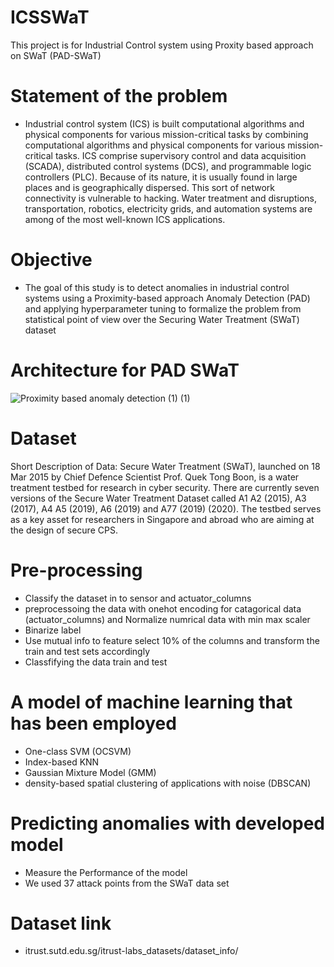 # ICSSWaT
This project is for Industrial Control system using Proxity based approach on SWaT (PAD-SWaT)

# Statement of the problem  
- Industrial control system (ICS) is built computational algorithms and physical components for various mission-critical tasks by combining computational algorithms and physical components for various mission-critical tasks. ICS comprise supervisory control and data acquisition (SCADA), distributed control systems (DCS), and programmable logic controllers (PLC). Because of its nature, it is usually found in large places and is geographically dispersed. This sort of network connectivity is vulnerable to hacking. Water treatment and disruptions, transportation, robotics, electricity grids, and automation systems are among of the most well-known ICS applications.  


# Objective 
- The goal of this study is to detect anomalies in industrial control systems using a Proximity-based approach Anomaly Detection (PAD) and applying hyperparameter tuning to formalize the problem from statistical point of view over the Securing Water Treatment (SWaT) dataset 


# Architecture for PAD SWaT  


![Proximity based anomaly detection (1) (1)](https://user-images.githubusercontent.com/75506002/152689179-7541c2e5-64bf-48cc-9288-8e4cd3f02687.jpg)



# Dataset 
Short Description of Data:  Secure Water Treatment (SWaT), launched on 18 Mar 2015 by Chief Defence Scientist Prof. Quek Tong Boon, is a water treatment testbed for research in cyber security.  There are currently seven versions of the Secure Water Treatment Dataset called A1 A2 (2015), A3 (2017), A4 A5 (2019), A6 (2019) and A77 (2019) (2020). The testbed serves as a key asset for researchers in Singapore and abroad who are aiming at the design of secure CPS. 

# Pre-processing 
- Classify the dataset in to sensor and actuator_columns  
- preprocessoing the data with onehot encoding for catagorical data (actuator_columns) and Normalize numrical data with min max scaler   
- Binarize label 
- Use mutual info to feature select 10% of the columns and transform the train and test sets accordingly
- Classfifying the data train and test 

#  A model of machine learning that has been employed 
- One-class SVM (OCSVM) 
- Index-based KNN 
- Gaussian Mixture Model (GMM) 
- density-based spatial clustering of applications with noise (DBSCAN) 

# Predicting anomalies with developed model 
- Measure the Performance of the model 
- We used 37 attack points from the SWaT data set

# Dataset link 
- itrust.sutd.edu.sg/itrust-labs_datasets/dataset_info/
